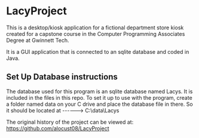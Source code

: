 # LacyProject
This is a desktop/kiosk application for a fictional department store kiosk created for a capstone course in the Computer Programming Associates Degree at Gwinnett Tech.

It is a GUI application that is connected to an sqlite database and coded in Java.  

Set Up Database instructions
-----------------------------
The database used for this program is an sqlite database named Lacys.  It is included in the files in this repo.  To set it up to use with the program, create a folder named data on your C drive and place the database file in there.  So it should be located at ------> C:\data\Lacys

The original history of the project can be viewed at: https://github.com/alocust08/LacyProject
